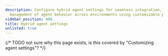 ```yaml
---
description: Configure hybrid agent settings for seamless integration, enabling efficient
  management of agent behavior across environments using customizable parameters.
sidebar_position: 400
title: Hybrid agent settings
unlisted: true
---
```

{/* TODO not sure why this page exists, is this covered by "Customizing agent settings"? */}
